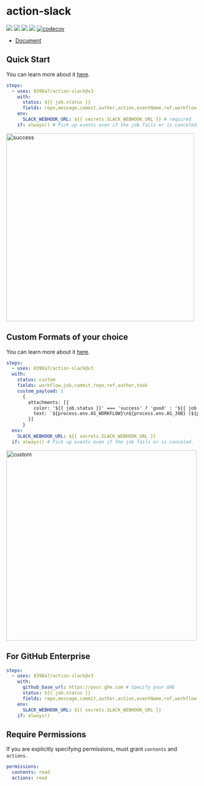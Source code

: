 # action-slack

![](https://github.com/8398a7/action-slack/workflows/test-build/badge.svg)
![](https://github.com/8398a7/action-slack/workflows/Slack%20Mainline/badge.svg)
![](https://img.shields.io/github/license/8398a7/action-slack?color=brightgreen)
![](https://img.shields.io/github/v/release/8398a7/action-slack?color=brightgreen)
[![codecov](https://codecov.io/gh/8398a7/action-slack/branch/master/graph/badge.svg)](https://codecov.io/gh/8398a7/action-slack)

- [Document](https://action-slack.netlify.app)

## Quick Start

You can learn more about it [here](https://action-slack.netlify.app/usecase/01-general).

```yaml
steps:
  - uses: 8398a7/action-slack@v3
    with:
      status: ${{ job.status }}
      fields: repo,message,commit,author,action,eventName,ref,workflow,job,took,pullRequest # selectable (default: repo,message)
    env:
      SLACK_WEBHOOK_URL: ${{ secrets.SLACK_WEBHOOK_URL }} # required
    if: always() # Pick up events even if the job fails or is canceled.
```

<img width="495" alt="success" src="https://user-images.githubusercontent.com/8043276/84587112-64844800-ae57-11ea-8007-7ce83a91dae3.png" />

## Custom Formats of your choice

You can learn more about it [here](https://action-slack.netlify.app/usecase/02-custom).

```yaml
steps:
  - uses: 8398a7/action-slack@v3
  with:
    status: custom
    fields: workflow,job,commit,repo,ref,author,took
    custom_payload: |
      {
        attachments: [{
          color: '${{ job.status }}' === 'success' ? 'good' : '${{ job.status }}' === 'failure' ? 'danger' : 'warning',
          text: `${process.env.AS_WORKFLOW}\n${process.env.AS_JOB} (${process.env.AS_COMMIT}) of ${process.env.AS_REPO}@${process.env.AS_REF} by ${process.env.AS_AUTHOR} ${{ job.status }} in ${process.env.AS_TOOK}`,
        }]
      }
  env:
    SLACK_WEBHOOK_URL: ${{ secrets.SLACK_WEBHOOK_URL }}
  if: always() # Pick up events even if the job fails or is canceled.
```

<img width="501" alt="custom" src="https://user-images.githubusercontent.com/8043276/85949864-2b3df300-b994-11ea-9388-f4ff1aebc292.png">

## For GitHub Enterprise

```yaml
steps:
  - uses: 8398a7/action-slack@v3
    with:
      github_base_url: https://your.ghe.com # Specify your GHE
      status: ${{ job.status }}
      fields: repo,message,commit,author,action,eventName,ref,workflow,job,took,pullRequest
    env:
      SLACK_WEBHOOK_URL: ${{ secrets.SLACK_WEBHOOK_URL }}
    if: always()
```

## Require Permissions

If you are explicitly specifying permissions, must grant `contents` and `actions`.

```yaml
permissions:
  contents: read
  actions: read
```
